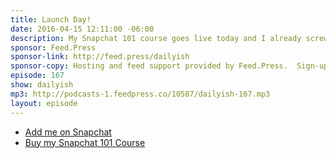 ```yaml
---
title: Launch Day!
date: 2016-04-15 12:11:00 -06:00
description: My Snapchat 101 course goes live today and I already screwed up!
sponsor: Feed.Press
sponsor-link: http://feed.press/dailyish
sponsor-copy: Hosting and feed support provided by Feed.Press.  Sign-up today and try FeedPress on a 14 day trial (no contracts or commitments). Use promo code "dailyish" during checkout to get 10% off your first year.
episode: 167
show: dailyish
mp3: http://podcasts-1.feedpress.co/10587/dailyish-167.mp3
layout: episode
---
```


* [Add me on Snapchat](http://snapchat.com/add/ichris306)
* [Buy my Snapchat 101 Course](http://courses.chrisenns.com)
